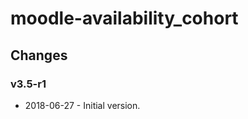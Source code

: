 moodle-availability_cohort
==========================

Changes
-------

### v3.5-r1

* 2018-06-27 - Initial version.
